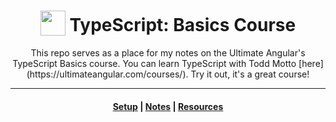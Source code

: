 <h1 align="center">
<img width="40" valign="bottom" src="https://ultimateangular.com/assets/img/categories/typescript.svg">
TypeScript: Basics Course
</h1>

<p align="center">
    This repo serves as a place for my notes on the Ultimate Angular's TypeScript Basics course. You can learn TypeScript with Todd Motto [here](https://ultimateangular.com/courses/). Try it out, it's a great course!
</p>

---
<div align="center">
    <h4>
        <a href="docs/setup.md">Setup</a> |
        <a href="docs/notes.md">Notes</a> |
        <a href="docs/resources.md">Resources</a>
    </h4>
</div>


